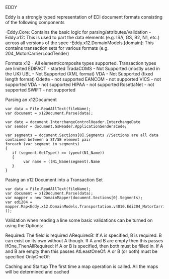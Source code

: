 EDDY 

Eddy is a strongly typed representation of EDI document formats consisting of the following components

-Eddy.Core: Contains the basic logic for parsing/attributes/validation
-Eddy.x12: This is used to part the data elements (e.g. ISA, GS, B2, N1, etc.) across all versions of the spec
-Eddy.x12.DomainModels.[domain]: This contains transaction sets for various formats (e.g. 204_MotorCarrierLoadTender)


Formats
x12 - All element/composite types supported. Transaction types are limited 
EDIFACT - started
TradaCOMS - Not Supported (mostly used in the UK)
UBL - Not Supported (XML format)
VDA - Not Supported (fixed length format)
Odette - not supported
EANCOM - not supported
VICS - not supported
VDA - not supported
HIPAA - not supported
RosettaNet - not supported
SWIFT - not supported


Parsing an x12Document
```
var data = File.ReadAllText(fileName);
var document = x12Document.Parse(data);

var date = document.InterchangeControlHeader.InterchangeDate
var sender = document.GsHeader.ApplicationSendersCode;

var segments = document.Sections[0].Segments //Sections are all data contained between a ST/SE element pair
foreach (var segment in segments)
{
   if (segment.GetType() == typeof(N1_Name)) 
   {
		var name = ((N1_Name)segment).Name
   }
}
```

Pasing an x12 Document into a Transaction Set

```
var data = File.ReadAllText(fileName);
var document = x12Document.Parse(data);
var mapper = new DomainMapper(document.Sections[0].Segments);
var edi204 = mapper.Map<Eddy.x12.DomainModels.Transportation.v4010.Edi204_MotorCarrierLoadTender>();
```

Validation
when reading a line some basic validations can be turned on using the Options:

Required: The field is required
ARequiresB: If A is specified, B is required. B can exist on its own without A though. If A and B are empty then this passes
IfOne_ThenAllRequired: If A or B is specified, then both must be filled in. If A and B are empty then this passes
AtLeastOneOf: A or B (or both) must be specified
OnlyOneOf: 

Caching and Startup
The first time a map operation is called. All the maps will be determined and cached


